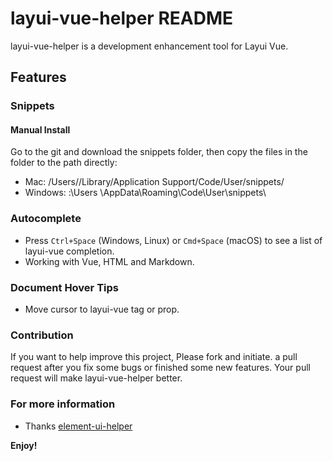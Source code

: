 # layui-vue-helper README

layui-vue-helper is a development enhancement tool for Layui Vue.

## Features

### Snippets
#### Manual Install

Go to the git and download the snippets folder, then copy the files in the folder to the path directly:
- Mac: /Users/<your-user-name>/Library/Application Support/Code/User/snippets/
- Windows: <your-installed-driver>:\Users <your-user-name>\AppData\Roaming\Code\User\snippets\

### Autocomplete

* Press `Ctrl+Space` (Windows, Linux) or `Cmd+Space` (macOS) to see a list of layui-vue completion.
* Working with Vue, HTML and Markdown.

### Document Hover Tips

* Move cursor to layui-vue tag or prop.

### Contribution
If you want to help improve this project, Please fork and initiate. a pull request after you fix some bugs or finished some new features. Your pull request will make layui-vue-helper better.

### For more information

* Thanks [element-ui-helper](https://github.com/HULANG-BTB/element-ui-helper)

**Enjoy!**
